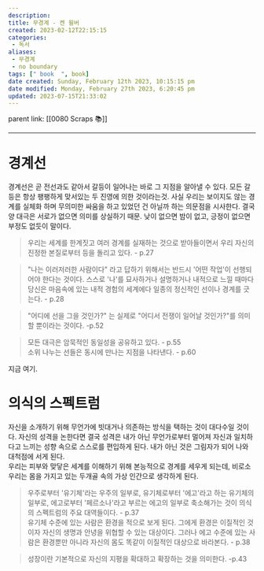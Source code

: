 ```yaml
---
description:
title: 무경계 - 켄 윌버
created: 2023-02-12T22:15:15
categories: 
 - 독서
aliases: 
 - 무경계
 - no boundary
tags: [" book  ", book]
date created: Sunday, February 12th 2023, 10:15:15 pm
date modified: Monday, February 27th 2023, 6:20:45 pm
updated: 2023-07-15T21:33:02
---
```

parent link: [[0080 Scraps 📚]]

---

# 경계선

경계선은 곧 전선과도 같아서 갈등이 일어나는 바로 그 지점을 알아낼 수 있다. 모든 갈등은 항상 팽팽하게 맞서있는 두 진영에 의한 것이라는것. 사실 우리는 보이지도 않는 경계를 실체화 하며 무의미한 싸움을 하고 있었던 건 아닐까 하는 의문점을 시사한다. 결국 양 대극은 서로가 없으면 의미를 상실하기 때문. 낮이 없으면 밤이 없고, 긍정이 없으면 부정도 없듯이 말이다.

> 우리는 세계를 한계짓고 여러 경계를 실재하는 것으로 받아들이면서 우리 자신의 진정한 본질로부터 등을 돌리고 있다. - p.27

> "나는 이러저러한 사람이다" 라고 답하기 위해서는 반드시 '어떤 작업'이 선행되어야 한다는 것이다. 스스로 '나'를 묘사하거나 설명하거나 내적으로 느낄 때마다 당신은 마음속에 있는 내적 경험의 세계에다 일종의 정신적인 선이나 경계를 긋는다. - p.28

> "어디에 선을 그을 것인가?" 는 실제로 "어디서 전쟁이 일어날 것인가?"를 의미할 뿐이라는 것이다. -p.52  

> 모든 대극은 암묵적인 동일성을 공유하고 있다. - p.55  
> 소위 나누는 선들은 동시에 만나는 지점을 나타낸다. - p.60

지금 여기.

# 의식의 스펙트럼

자신을 소개하기 위해 무언가에 빗대거나 의존하는 방식을 택하는 것이 대다수일 것이다. 자신의 성격을 논한다면 결국 성격은 내가 아닌 무언가로부터 멀어져 자신과 일치하다고 느끼는 성향 속으로 스스로를 편입하게 된다. 내가 아닌 것은 그림자가 되어 나와 대척점에 서게 된다.  
우리는 피부와 맞닿은 세계를 이해하기 위해 본능적으로 경계를 세우게 되는데, 비로소 우리는 몸을 가지고 있는 두개골 속의 가상 인간으로 생각하게 된다. 

> 우주로부터 '유기체'라는 우주의 일부로, 유기체로부터 '에고'라고 하는 유기체의 일부로, 에고로부터 '페르소나'라고 부르는 에고의 일부로 축소해가는 것이 의식의 스펙트럼의 주요 대역들이다. - p.37  
> 유기체 수준에 있는 사람은 환경을 적으로 보게 된다. 그에게 환경은 이질적인 것이자 자신의 생명과 안녕을 위협할 수 있는 대상이다. 그러나 에고 수준에 있는 사람은 환경뿐만 아니라 자신의 몸도 똑같이 이질적인 대상으로 바라본다. - p.38

> 성장이란 기본적으로 자신의 지평을 확대하고 확장하는 것을 의미한다. -p.43
